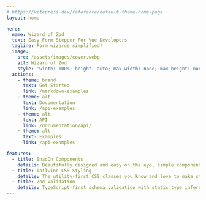 ```yaml
---
# https://vitepress.dev/reference/default-theme-home-page
layout: home

hero:
  name: Wizard of Zod
  text: Easy Form Stepper For Vue Developers
  tagline: Form wizards simplified!
  image:
    src: /assets/images/cover.webp
    alt: Wizard of Zod
    style: 'width: 100%; height: auto; max-width: none; max-height: none; border-radius: 1rem;'
  actions:
    - theme: brand
      text: Get Started
      link: /markdown-examples
    - theme: alt
      text: Documentation
      link: /api-examples
    - theme: alt
      text: API
      link: /documentation/api/
    - theme: alt
      text: Examples
      link: /api-examples

features:
  - title: ShadCn Components
    details: Beautifully designed and easy on the eye, simple components ready for use.
  - title: Tailwind CSS Styling
    details: The utility-first CSS classes you know and love to make styling and customisation a breeze.
  - title: Zod Validation
    details: TypeScript-first schema validation with static type inference.
---
```


